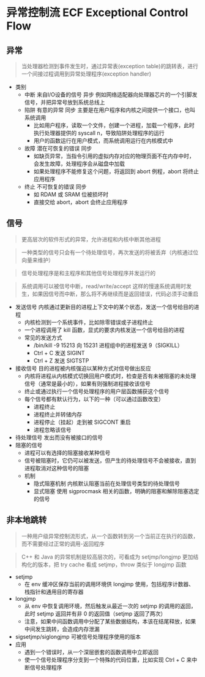 # 异常控制流 ECF Exceptional Control Flow

## 异常

> 当处理器检测到事件发生时，通过异常表(exception table)的跳转表，进行一个间接过程调用到异常处理程序(exception handler)

- 类别
  - 中断 来自I/O设备的信号 异步 例如网络适配器向处理器芯片的一个引脚发信号，并把异常号放到系统总线上
  - 陷阱 有意的异常 同步 主要是在用户程序和内核之间提供一个接口，也叫系统调用
    - 比如用户程序，读取一个文件，创建一个进程，加载一个程序，此时执行处理器提供的 syscall n，导致陷阱处理程序的运行
    - 用户的函数运行在用户模式，而系统调用运行在内核模式中
  - 故障 潜在可恢复的错误 同步
    - 如缺页异常，当指令引用的虚拟内存对应的物理页面不在内存中时，会发生故障，处理程序会从磁盘中加载
    - 如果处理程序不能修复这个问题，将返回到 abort 例程，abort 将终止应用程序
  - 终止 不可恢复的错误 同步
    - 如 RDAM 或 SRAM 位被损坏时
    - 直接交给 abort，abort 会终止应用程序

## 信号

> 更高层次的软件形式的异常，允许进程和内核中断其他进程

> 一种类型的信号只会有一个待处理信号，再次发送的将被丢弃（内核通过位向量来维护）

> 信号处理程序是和主程序和其他信号处理程序并发运行的

> 系统调用可以被信号中断，read/write/accept 这样的慢速系统调用时发生，如果因信号而中断，那么将不再继续而是返回错误，代码必须手动重启

- 发送信号 内核通过更新目的进程上下文中的某个状态，发送一个信号给目的进程
  - 内核检测到一个系统事件，比如除零错误或子进程终止
  - 一个进程调用了 kill 函数，显式的要求内核发送一个信号给目的进程
  - 常见的发送方式 
    - /bin/kill -9 15213 向 15231 进程组中的进程发送 9（SIGKILL）
    - Ctrl + C 发送 SIGINT
    - Ctrl + Z 发送 SIGTSTP
- 接收信号 目的进程被内核强迫以某种方式对信号做出反应
  - 内核将进程从内核模式切换回用户模式时，检查是否有未被阻塞的未处理信号（通常是最小的），如果有则强制进程接收该信号
  - 终止或通过执行一个信号处理程序的用户层函数捕获这个信号
  - 每个信号都有默认行为，以下的一种（可以通过函数改变）
    - 进程终止
    - 进程终止并转储内存
    - 进程停止（挂起）走到被 SIGCONT 重启
    - 进程忽略该信号
- 待处理信号 发出而没有被接口的信号
- 阻塞的信号
  - 进程可以有选择的阻塞接收某种信号
  - 信号被阻塞时，它仍可以被发送，但产生的待处理信号不会被接收，直到进程取消对这种信号的阻塞
  - 机制
    - 隐式阻塞机制 内核默认阻塞当前在处理信号类型的待处理信号
    - 显式阻塞 使用 sigprocmask 相关的函数，明确的阻塞和解除阻塞选定的信号

## 非本地跳转

> 一种用户级异常控制流形式，从一个函数转到另一个当前正在执行的函数，而不需要经过正常的调用-返回程序

> C++ 和 Java 的异常机制是较高层次的，可看成为 setjmp/longjmp 更加结构化的版本，把 try cache 看成 setjmp，throw 类似于 longjmp 函数

- setjmp 
  - 在 env 缓冲区保存当前的调用环境供 longjmp 使用，包括程序计数器、栈指针和通用目的寄存器
- longjmp
  - 从 env 中恢复调用环境，然后触发从最近一次的 setjmp 的调用的返回，此时 setjmp 返回并有非 0 的返回值（setjmp 返回了两次）
  - 注意，如果中间函数调用中分配了某些数据结构，本该在结尾释放，如果中间发生跳转，会造成内存泄漏
- sigsetjmp/siglongjmp 可被信号处理程序使用的版本
- 应用
  - 遇到一个错误时，从一个深层嵌套的函数调用中立即返回
  - 使一个信号处理程序分支到一个特殊的代码位置，比如实现 Ctrl + C 来中断信号处理程序

